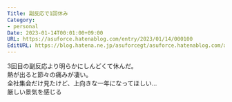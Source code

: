 ```yaml
---
Title: 副反応で1回休み
Category:
- personal
Date: 2023-01-14T00:01:00+09:00
URL: https://asuforce.hatenablog.com/entry/2023/01/14/000100
EditURL: https://blog.hatena.ne.jp/asuforcegt/asuforce.hatenablog.com/atom/entry/4207112889954453328
---
```


3回目の副反応より明らかにしんどくて休んだ。  
熱が出ると節々の痛みが凄い。  
全社集会だけ見たけど、上向きな一年になってほしい...  
厳しい景気を感じる
